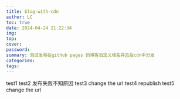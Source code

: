 ```yaml
---
title: blog-with-cdn
author: LC
toc: true
date: 2024-04-24 21:22:34
img:
top:
cover:
password:
summary: 测试发布在github pages 的博客自定义域名并且在cdn中分发
categories:
tags:
---
```


test1
test2 发布失败不知原因
test3 change the url
test4 republish
test5 change the url